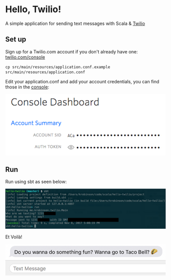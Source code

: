 # Hello, Twilio!

A simple application for sending text messages with Scala & [Twilio](http://twilio.com)

## Set up

Sign up for a Twilio.com account if you don't already have one: [twilio.com/console](http://www.twilio.com/console)

```
cp src/main/resources/application.conf.example src/main/resources/application.conf
```

Edit your application.conf and add your account credentials, you can find those in the [console](http://www.twilio.com/console):

![credentials.png](credentials.png)

## Run

Run using sbt as seen below:

![sbt-run.png](sbt-run.png)

Et Voilà!

![result.png](result.png)
